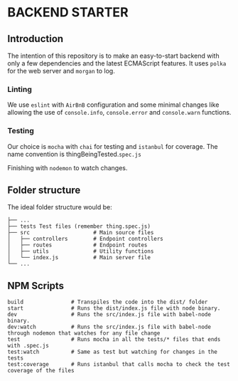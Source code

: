 # BACKEND STARTER

## Introduction

The intention of this repository is to make an easy-to-start backend with only a few dependencies and the latest ECMAScript features. It uses `polka` for the web server and `morgan` to log.

### Linting

We use `eslint` with `AirBnB` configuration and some minimal changes like allowing the use of `console.info`, `console.error` and `console.warn` functions.

### Testing

Our choice is `mocha` with `chai` for testing and `istanbul` for coverage. The name convention is thingBeingTested.`spec.js`

Finishing with `nodemon` to watch changes.

## Folder structure

The ideal folder structure would be:

    ├── ...
    ├── tests Test files (remember thing.spec.js)
    ├── src                    # Main source files
    │   ├── controllers        # Endpoint controllers
    │   ├── routes             # Endpoint routes
    │   ├── utils              # Utility functions
    │   └── index.js           # Main server file
    └── ...

## NPM Scripts

    build               # Transpiles the code into the dist/ folder
    start               # Runs the dist/index.js file with node binary.
    dev                 # Runs the src/index.js file with babel-node binary.
    dev:watch           # Runs the src/index.js file with babel-node through nodemon that watches for any file change
    test                # Runs mocha in all the tests/* files that ends with .spec.js
    test:watch          # Same as test but watching for changes in the tests
    test:coverage       # Runs istanbul that calls mocha to check the test coverage of the files
